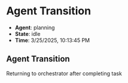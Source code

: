# Agent Transition

- **Agent**: planning
- **State**: idle
- **Time**: 3/25/2025, 10:13:45 PM

## Agent Transition

Returning to orchestrator after completing task

